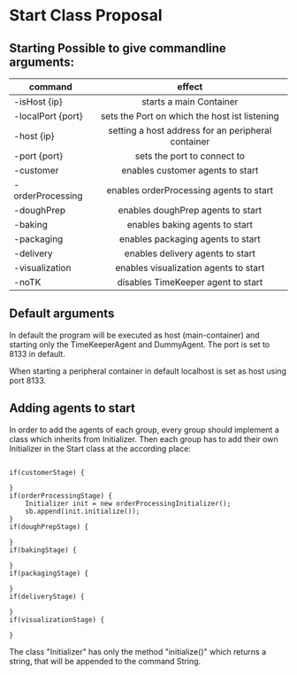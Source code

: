 # Start Class Proposal 

## Starting Possible to give commandline arguments: 

|command            |effect                                             |
| ------------------|:-------------------------------------------------:|
|-isHost {ip}       |starts a main Container                            |
|-localPort {port}  |sets the Port on which the host ist listening      |
|-host {ip}         |setting a host address for an peripheral container |
|-port {port}       |sets the port to connect to                        |
|-customer          |enables customer agents to start                   |
|-orderProcessing   |enables orderProcessing agents to start            |
|-doughPrep         |enables doughPrep agents to start                  |
|-baking            |enables baking agents to start                     |
|-packaging         |enables packaging agents to start                  |
|-delivery          |enables delivery agents to start                   |
|-visualization     |enables visualization agents to start              |
|-noTK              |disables TimeKeeper agent to start                 |

## Default arguments

In default the program will be executed as host (main-container) and starting only the TimeKeeperAgent and DummyAgent. The port is set to 8133 in default.

When starting a peripheral container in default localhost is set as host using port 8133.

## Adding agents to start

In order to add the agents of each group, every group should implement a class which inherits from Initializer. Then each group has to add their own Initializer in
the Start class at the according place:

 ```
 
 if(customerStage) {

 }
 if(orderProcessingStage) {
     Initializer init = new orderProcessingInitializer();
     sb.append(init.initialize());
 }
 if(doughPrepStage) {

 }
 if(bakingStage) {

 }
 if(packagingStage) {

 }
 if(deliveryStage) {

 }
 if(visualizationStage) {

 }
 
```

The class "Initializer" has only the method "initialize()" which returns a string, that will be appended to the command String.
